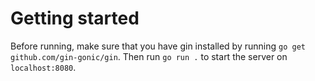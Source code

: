 # Getting started

Before running, make sure that you have gin installed by running `go get github.com/gin-gonic/gin`. Then run `go run .` to start the server on `localhost:8080`.
